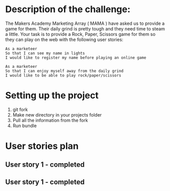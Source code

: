 # Description of the challenge:

The Makers Academy Marketing Array ( MAMA ) have asked us to provide a game for them. Their daily grind is pretty tough and they need time to steam a little.
Your task is to provide a Rock, Paper, Scissors game for them so they can play on the web with the following user stories:
```
As a marketeer
So that I can see my name in lights
I would like to register my name before playing an online game

As a marketeer
So that I can enjoy myself away from the daily grind
I would like to be able to play rock/paper/scissors
```

# Setting up the project

1. git fork
2. Make new directory in your projects folder
3. Pull all the information from the fork 
4. Run bundle

# User stories plan
## User story 1 - completed


## User story 1 - completed

